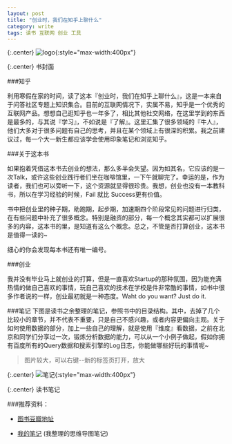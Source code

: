 ```yaml
---
layout: post
title: "创业时，我们在知乎上聊什么"
category: write
tags: 读书 互联网 创业 工具
---
```


{:.center}
![logo](http://cdn4atleeon.qiniudn.com/image/write/2014/zhihu_cover.jpg){:style="max-width:400px"}

{:.center}
书封面


###知乎

利用寒假在家的时间，读了这本『创业时，我们在知乎上聊什么』，这是一本来自于问答社区专题上知识集合。目前的互联网情况下，实属不易，知乎是一个优秀的互联网产品。想想自己逛知乎也一年多了，相比其他社交网络，在这里学到的东西是最多的，与其说『学习』，不如说是『了解』。这里汇集了很多领域的『牛人』，他们大多对于很多问题有自己的思考，并且在某个领域上有很深的积累。我之前建议过，每一个大一新生都应该学会使用印象笔记和浏览知乎。

###关于这本书

如果抱着凭借这本书去创业的想法，那么多半会失望。因为如其名，它应该的是一次Talk，或许这些创业践行者们坐在咖啡馆里，一下午就聊完了。幸运的是，作为读者，我们也可以旁听一下，这个资源就显得很珍贵。我想，创业也没有一本教科书，所以在学习经验的时候，Fail 就比 Success更有价值。

书中把创业里的种子期，助跑期，起步期，加速期四个阶段常见的问题进行归类，在有些问题中补充了很多概念。特别是融资的部分，每一个概念其实都可以扩展很多的内容，这本书的里，是知道有这么个概念。总之，不管是否打算创业，这本书是值得一读的~

细心的你会发现每本书还有唯一编号。




###创业

我并没有毕业马上就创业的打算，但是一直喜欢Startup的那种氛围，因为能充满热情的做自己喜欢的事情，玩自己喜欢的技术在学校是件非常酷的事情，如书中很多作者说的一样，创业最初就是一种态度。Waht do you want? Just do it.



###笔记
下图是读书之余整理的笔记，参照书中的目录结构。其中，去掉了几个比较小的章节，并不代表不重要，只是自己不感兴趣，或者内容更偏向主观。关于如何使用数据的部分，加上一些自己的理解，就是使用『维度』看数据，之前在北京和同学们分享过一次，锻炼分析数据的能力，可以从一个小例子做起，假如你拥有百度所有的Query数据和搜索引擎的Log日志，你能做哪些好玩的事情呢~


> 图片较大，可以右键--新的标签页打开，放大

{:.center}
![笔记](http://cdn4atleeon.qiniudn.com/image/write/2014/%E5%88%9B%E4%B8%9A%E6%97%B6%EF%BC%8C%E6%88%91%E4%BB%AC%E5%9C%A8%E7%9F%A5%E4%B9%8E%E8%81%8A%E4%BB%80%E4%B9%88.png){:style="max-width:400px"}

{:.center}
读书笔记

###推荐资料：

+ [图书豆瓣地址](http://book.douban.com/subject/25800616/)

+ [我的笔记](#) (我整理的思维导图笔记)


